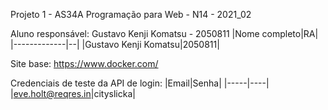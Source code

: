 Projeto 1 - AS34A Programação para Web - N14 - 2021_02

Aluno responsável: Gustavo Kenji Komatsu - 2050811
|Nome completo|RA|
|-------------|--|
|Gustavo Kenji Komatsu|2050811|

Site base: https://www.docker.com/

Credenciais de teste da API de login: 
|Email|Senha|
|-----|----|
|eve.holt@reqres.in|cityslicka|
